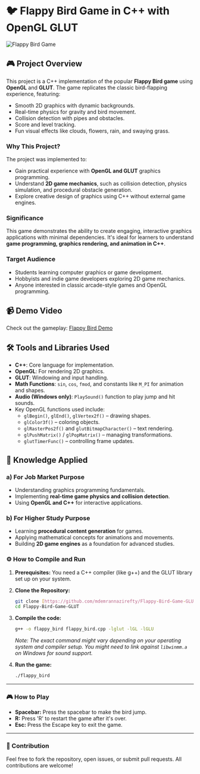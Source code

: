 # 🐦 Flappy Bird Game in C++ with OpenGL GLUT

![Flappy Bird Game]([https://github.com/mdemrannazirefty/Flappy-Bird-Game-GLUT/raw/main/assets/gameplay.png](https://github.com/mdemrannazirefty/Flappy-Bird-Game-GLUT/raw/main/Flappy%20Bird%20Game.gif))

## 🎮 Project Overview

This project is a C++ implementation of the popular **Flappy Bird game** using **OpenGL** and **GLUT**. The game replicates the classic bird-flapping experience, featuring:

- Smooth 2D graphics with dynamic backgrounds.
- Real-time physics for gravity and bird movement.
- Collision detection with pipes and obstacles.
- Score and level tracking.
- Fun visual effects like clouds, flowers, rain, and swaying grass.

### Why This Project?

The project was implemented to:

- Gain practical experience with **OpenGL and GLUT** graphics programming.
- Understand **2D game mechanics**, such as collision detection, physics simulation, and procedural obstacle generation.
- Explore creative design of graphics using C++ without external game engines.

### Significance

This game demonstrates the ability to create engaging, interactive graphics applications with minimal dependencies. It's ideal for learners to understand **game programming, graphics rendering, and animation in C++**.

### Target Audience

- Students learning computer graphics or game development.
- Hobbyists and indie game developers exploring 2D game mechanics.
- Anyone interested in classic arcade-style games and OpenGL programming.

## 📹 Demo Video

Check out the gameplay: [Flappy Bird Demo](https://youtu.be/ZSmQ_o1Cbq4)

## 🛠️ Tools and Libraries Used

- **C++**: Core language for implementation.
- **OpenGL**: For rendering 2D graphics.
- **GLUT**: Windowing and input handling.
- **Math Functions**: `sin`, `cos`, `fmod`, and constants like `M_PI` for animation and shapes.
- **Audio (Windows only)**: `PlaySound()` function to play jump and hit sounds.
- Key OpenGL functions used include:
  - `glBegin()`, `glEnd()`, `glVertex2f()` – drawing shapes.
  - `glColor3f()` – coloring objects.
  - `glRasterPos2f()` and `glutBitmapCharacter()` – text rendering.
  - `glPushMatrix()` / `glPopMatrix()` – managing transformations.
  - `glutTimerFunc()` – controlling frame updates.

## 🧠 Knowledge Applied

### a) For Job Market Purpose

- Understanding graphics programming fundamentals.
- Implementing **real-time game physics and collision detection**.
- Using **OpenGL and C++** for interactive applications.

### b) For Higher Study Purpose

- Learning **procedural content generation** for games.
- Applying mathematical concepts for animations and movements.
- Building **2D game engines** as a foundation for advanced studies.



### ⚙️ How to Compile and Run

1.  **Prerequisites:** You need a C++ compiler (like g++) and the GLUT library set up on your system.
2.  **Clone the Repository:**
    ```bash
    git clone [https://github.com/mdemrannazirefty/Flappy-Bird-Game-GLUT.git](https://github.com/mdemrannazirefty/Flappy-Bird-Game-GLUT.git)
    cd Flappy-Bird-Game-GLUT
    ```
3.  **Compile the code:**
    ```bash
    g++ -o flappy_bird flappy_bird.cpp -lglut -lGL -lGLU
    ```
    *Note: The exact command might vary depending on your operating system and compiler setup. You might need to link against `libwinmm.a` on Windows for sound support.*

4.  **Run the game:**
    ```bash
    ./flappy_bird
    ```

---

### 🎮 How to Play

* **Spacebar:** Press the spacebar to make the bird jump.
* **R:** Press 'R' to restart the game after it's over.
* **Esc:** Press the Escape key to exit the game.

---

### 🤝 Contribution

Feel free to fork the repository, open issues, or submit pull requests. All contributions are welcome!
